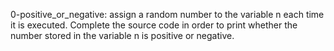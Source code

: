 0-positive_or_negative: assign a random number to the variable n each time it is executed. Complete the source code in order to print whether the number stored in the variable n is positive or negative.

